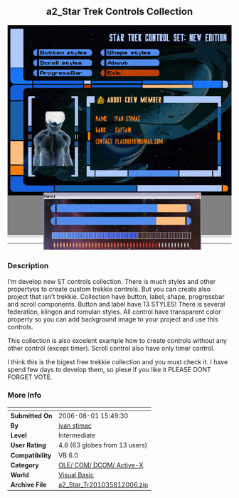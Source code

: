 ﻿<div align="center">

## a2\_Star Trek Controls Collection

<img src="PIC200681165326770.jpg">
</div>

### Description

I'm develop new ST controls collection. There is much styles and other propertyes to create custom trekkie controls. But you can create also project that isn't trekkie. Collection have button, label, shape, progressbar and scroll components. Button and label have 13 STYLES! There is several federation, klingon and romulan styles. All control have transparent color property so you can add background image to your project and use this controls.

This collection is also excelent example how to create controls without any other control (except timer). Scroll control also have only timer control.

I think this is the bigest free trekkie collection and you must check it. I have spend few days to develop them, so plese if you like it PLEASE DONT FORGET VOTE.
 
### More Info
 


<span>             |<span>
---                |---
**Submitted On**   |2006-08-01 15:49:30
**By**             |[ivan stimac](https://github.com/Planet-Source-Code/PSCIndex/blob/master/ByAuthor/ivan-stimac.md)
**Level**          |Intermediate
**User Rating**    |4.8 (63 globes from 13 users)
**Compatibility**  |VB 6\.0
**Category**       |[OLE/ COM/ DCOM/ Active\-X](https://github.com/Planet-Source-Code/PSCIndex/blob/master/ByCategory/ole-com-dcom-active-x__1-29.md)
**World**          |[Visual Basic](https://github.com/Planet-Source-Code/PSCIndex/blob/master/ByWorld/visual-basic.md)
**Archive File**   |[a2\_Star\_Tr201035812006\.zip](https://github.com/Planet-Source-Code/ivan-stimac-a2-star-trek-controls-collection__1-66159/archive/master.zip)








